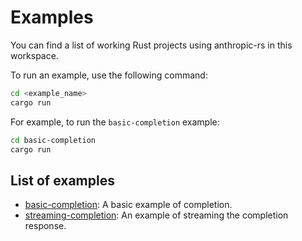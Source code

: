 # Examples

You can find a list of working Rust projects using anthropic-rs in this workspace.

To run an example, use the following command:

```bash
cd <example_name>
cargo run
```

For example, to run the `basic-completion` example:

```bash
cd basic-completion
cargo run
```

## List of examples

- [basic-completion](basic-completion): A basic example of completion.
- [streaming-completion](streaming-completion): An example of streaming the completion response.
